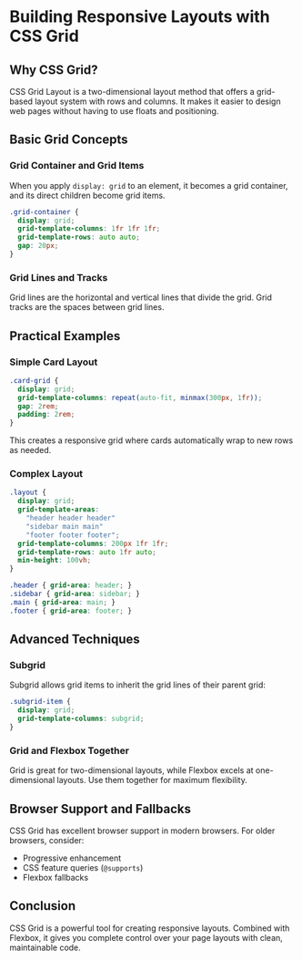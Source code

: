 # Building Responsive Layouts with CSS Grid

## Why CSS Grid?

CSS Grid Layout is a two-dimensional layout method that offers a grid-based layout system with rows and columns. It makes it easier to design web pages without having to use floats and positioning.

## Basic Grid Concepts

### Grid Container and Grid Items
When you apply `display: grid` to an element, it becomes a grid container, and its direct children become grid items.

```css
.grid-container {
  display: grid;
  grid-template-columns: 1fr 1fr 1fr;
  grid-template-rows: auto auto;
  gap: 20px;
}
```

### Grid Lines and Tracks
Grid lines are the horizontal and vertical lines that divide the grid. Grid tracks are the spaces between grid lines.

## Practical Examples

### Simple Card Layout

```css
.card-grid {
  display: grid;
  grid-template-columns: repeat(auto-fit, minmax(300px, 1fr));
  gap: 2rem;
  padding: 2rem;
}
```

This creates a responsive grid where cards automatically wrap to new rows as needed.

### Complex Layout

```css
.layout {
  display: grid;
  grid-template-areas:
    "header header header"
    "sidebar main main"
    "footer footer footer";
  grid-template-columns: 200px 1fr 1fr;
  grid-template-rows: auto 1fr auto;
  min-height: 100vh;
}

.header { grid-area: header; }
.sidebar { grid-area: sidebar; }
.main { grid-area: main; }
.footer { grid-area: footer; }
```

## Advanced Techniques

### Subgrid
Subgrid allows grid items to inherit the grid lines of their parent grid:

```css
.subgrid-item {
  display: grid;
  grid-template-columns: subgrid;
}
```

### Grid and Flexbox Together
Grid is great for two-dimensional layouts, while Flexbox excels at one-dimensional layouts. Use them together for maximum flexibility.

## Browser Support and Fallbacks

CSS Grid has excellent browser support in modern browsers. For older browsers, consider:
- Progressive enhancement
- CSS feature queries (`@supports`)
- Flexbox fallbacks

## Conclusion

CSS Grid is a powerful tool for creating responsive layouts. Combined with Flexbox, it gives you complete control over your page layouts with clean, maintainable code.
